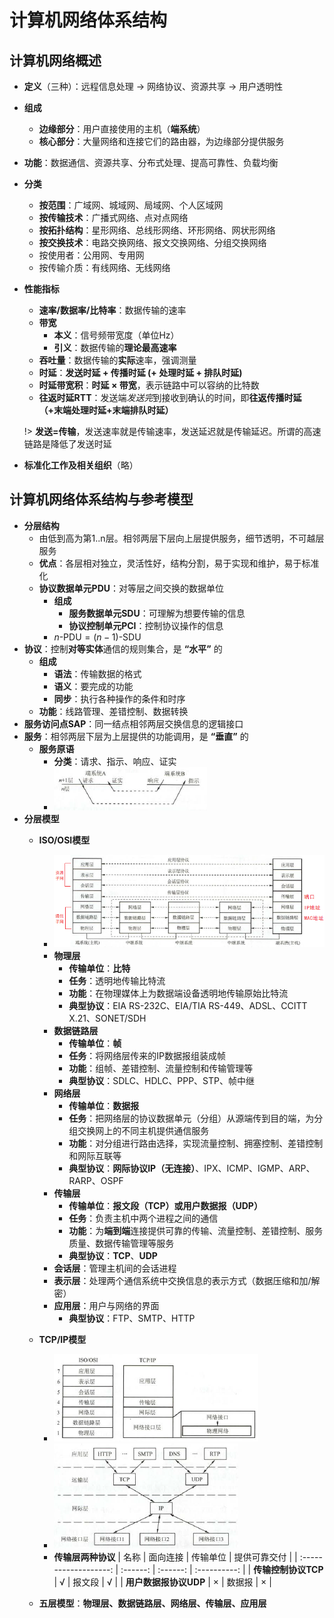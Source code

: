 # 计算机网络体系结构

## 计算机网络概述

- **定义**（三种）：远程信息处理 → 网络协议、资源共享 → 用户透明性
- **组成**
    - **边缘部分**：用户直接使用的主机（**端系统**）
    - **核心部分**：大量网络和连接它们的路由器，为边缘部分提供服务
- **功能**：数据通信、资源共享、分布式处理、提高可靠性、负载均衡
- **分类**
    - **按范围**：广域网、城域网、局域网、个人区域网
    - **按传输技术**：广播式网络、点对点网络
    - **按拓扑结构**：星形网络、总线形网络、环形网络、网状形网络
    - **按交换技术**：电路交换网络、报文交换网络、分组交换网络
    - 按使用者：公用网、专用网
    - 按传输介质：有线网络、无线网络
- **性能指标**
    - **速率/数据率/比特率**：数据传输的速率
    - **带宽**
        - **本义**：信号频带宽度（单位Hz）
        - **引义**：数据传输的**理论最高速率**
    - **吞吐量**：数据传输的**实际**速率，强调测量
    - **时延**：**发送时延 + 传播时延 (+ 处理时延 + 排队时延)**
    - **时延带宽积**：**时延 × 带宽**，表示链路中可以容纳的比特数
    - **往返时延RTT**：发送端*发送完*到接收到确认的时间，即**往返传播时延（+末端处理时延+末端排队时延）**
    
    !> **发送=传输**，发送速率就是传输速率，发送延迟就是传输延迟。所谓的高速链路是降低了发送时延

- **标准化工作及相关组织**（略）

## 计算机网络体系结构与参考模型

- **分层结构**
    - 由低到高为第1..n层。相邻两层下层向上层提供服务，细节透明，不可越层服务
    - **优点**：各层相对独立，灵活性好，结构分割，易于实现和维护，易于标准化
    - **协议数据单元PDU**：对等层之间交换的数据单位
        - **组成**
            - **服务数据单元SDU**：可理解为想要传输的信息
            - **协议控制单元PCI**：控制协议操作的信息
        - $n\text{-PDU}=(n-1)\text{-SDU}$
- **协议**：控制**对等实体**通信的规则集合，是 **“水平”** 的
    - **组成**
        - **语法**：传输数据的格式
        - **语义**：要完成的功能
        - **同步**：执行各种操作的条件和时序
    - **功能**：线路管理、差错控制、数据转换
- **服务访问点SAP**：同一结点相邻两层交换信息的逻辑接口
- **服务**：相邻两层下层为上层提供的功能调用，是 **“垂直”** 的
    - **服务原语**
        - **分类**：请求、指示、响应、证实
        - ![服务原语](pics/48.png)
- **分层模型**
    - **ISO/OSI模型**
        - ![ISO/OSI模型](pics/49.png)
        - **物理层**
            - **传输单位**：**比特**
            - **任务**：透明地传输比特流
            - **功能**：在物理媒体上为数据端设备透明地传输原始比特流
            - **典型协议**：EIA RS-232C、EIA/TIA RS-449、ADSL、CCITT X.21、SONET/SDH
        - **数据链路层**
            - **传输单位**：**帧**
            - **任务**：将网络层传来的IP数据报组装成帧
            - **功能**：组帧、差错控制、流量控制和传输管理等
            - **典型协议**：SDLC、HDLC、PPP、STP、帧中继
        - **网络层**
            - **传输单位**：**数据报**
            - **任务**：把网络层的协议数据单元（分组）从源端传到目的端，为分组交换网上的不同主机提供通信服务
            - **功能**：对分组进行路由选择，实现流量控制、拥塞控制、差错控制和网际互联等
            - **典型协议**：**网际协议IP（无连接）**、IPX、ICMP、IGMP、ARP、RARP、OSPF
        - **传输层**
            - **传输单位**：**报文段（TCP）**或**用户数据报（UDP）**
            - **任务**：负责主机中两个进程之间的通信
            - **功能**：为**端到端**连接提供可靠的传输、流量控制、差错控制、服务质量、数据传输管理等服务
            - **典型协议**：**TCP**、**UDP**
        - **会话层**：管理主机间的会话进程
        - **表示层**：处理两个通信系统中交换信息的表示方式（数据压缩和加/解密）
        - **应用层**：用户与网络的界面
            - **典型协议**：FTP、SMTP、HTTP
    - **TCP/IP模型**
        - ![TCP/IP模型](pics/50.png)
        - ![TCP主要协议](pics/51.png)
        - **传输层两种协议**
            |         名称          | 面向连接 | 传输单位 | 提供可靠交付 |
            | :-------------------: | :------: | :------: | :----------: |
            |  **传输控制协议TCP**  |    √     |  报文段  |      √       |
            | **用户数据报协议UDP** |    ×     |  数据报  |      ×       |

    - **五层模型**：**物理层、数据链路层、网络层、传输层、应用层**
